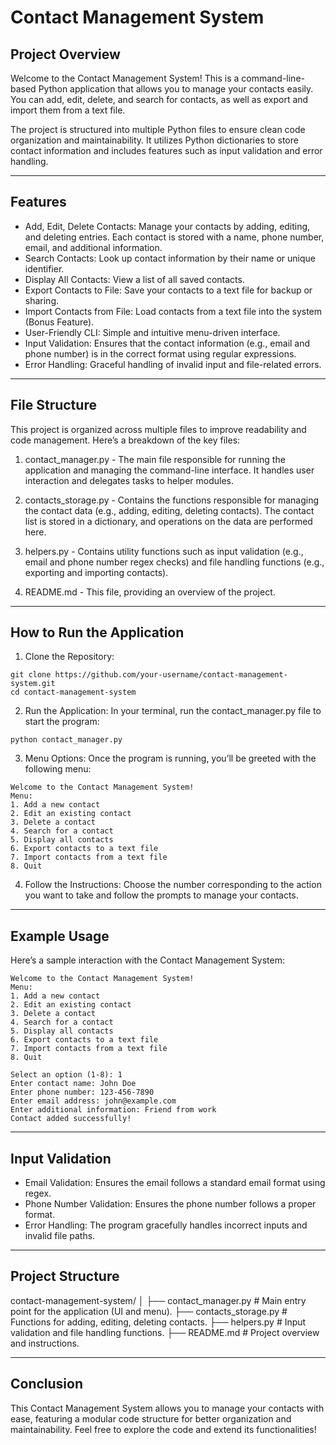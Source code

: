 # Contact Management System
## Project Overview
Welcome to the Contact Management System! This is a command-line-based Python application that allows you to manage your contacts easily. You can add, edit, delete, and search for contacts, as well as export and import them from a text file.

The project is structured into multiple Python files to ensure clean code organization and maintainability. It utilizes Python dictionaries to store contact information and includes features such as input validation and error handling.

---
## Features
* Add, Edit, Delete Contacts: Manage your contacts by adding, editing, and deleting entries. Each contact is stored with a name, phone number, email, and additional information.
* Search Contacts: Look up contact information by their name or unique identifier.
* Display All Contacts: View a list of all saved contacts.
* Export Contacts to File: Save your contacts to a text file for backup or sharing.
* Import Contacts from File: Load contacts from a text file into the system (Bonus Feature).
* User-Friendly CLI: Simple and intuitive menu-driven interface.
* Input Validation: Ensures that the contact information (e.g., email and phone number) is in the correct format using regular expressions.
* Error Handling: Graceful handling of invalid input and file-related errors.

---
## File Structure
This project is organized across multiple files to improve readability and code management. Here’s a breakdown of the key files:

1. contact_manager.py - The main file responsible for running the application and managing the command-line interface. It handles user interaction and delegates tasks to helper modules.

2. contacts_storage.py - Contains the functions responsible for managing the contact data (e.g., adding, editing, deleting contacts). The contact list is stored in a dictionary, and operations on the data are performed here.

3. helpers.py - Contains utility functions such as input validation (e.g., email and phone number regex checks) and file handling functions (e.g., exporting and importing contacts).

4. README.md - This file, providing an overview of the project.

---
## How to Run the Application
1. Clone the Repository:

```
git clone https://github.com/your-username/contact-management-system.git
cd contact-management-system
```

2. Run the Application: In your terminal, run the contact_manager.py file to start the program:
```
python contact_manager.py
```

3. Menu Options: Once the program is running, you’ll be greeted with the following menu:
```
Welcome to the Contact Management System!
Menu:
1. Add a new contact
2. Edit an existing contact
3. Delete a contact
4. Search for a contact
5. Display all contacts
6. Export contacts to a text file
7. Import contacts from a text file
8. Quit
```
4. Follow the Instructions: Choose the number corresponding to the action you want to take and follow the prompts to manage your contacts.

---
## Example Usage
Here’s a sample interaction with the Contact Management System:

```
Welcome to the Contact Management System!
Menu:
1. Add a new contact
2. Edit an existing contact
3. Delete a contact
4. Search for a contact
5. Display all contacts
6. Export contacts to a text file
7. Import contacts from a text file
8. Quit

Select an option (1-8): 1
Enter contact name: John Doe
Enter phone number: 123-456-7890
Enter email address: john@example.com
Enter additional information: Friend from work
Contact added successfully!
```

---
## Input Validation
* Email Validation: Ensures the email follows a standard email format using regex.
* Phone Number Validation: Ensures the phone number follows a proper format.
* Error Handling: The program gracefully handles incorrect inputs and invalid file paths.

---
## Project Structure
contact-management-system/
│
├── contact_manager.py         # Main entry point for the application (UI and menu).
├── contacts_storage.py        # Functions for adding, editing, deleting contacts.
├── helpers.py                 # Input validation and file handling functions.
├── README.md                  # Project overview and instructions.

---
## Conclusion
This Contact Management System allows you to manage your contacts with ease, featuring a modular code structure for better organization and maintainability. Feel free to explore the code and extend its functionalities!
